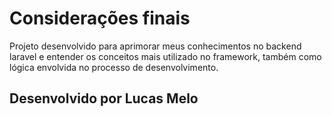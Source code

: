 <h1>Considerações finais</h1> 

<p>
Projeto desenvolvido para aprimorar meus conhecimentos no backend laravel e entender os conceitos mais utilizado no framework, também como
lógica envolvida no processo de desenvolvimento. 
</p>

<h2>
    Desenvolvido por Lucas Melo
</h2>
